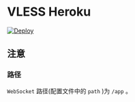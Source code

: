 # VLESS Heroku


[![Deploy](https://www.herokucdn.com/deploy/button.png)](https://dashboard.heroku.com/new?template=https%3A%2F%2Fgithub.com%2FGarnetopq%2Fvlessgdsw)

## 注意

### 路径

`WebSocket` 路径(配置文件中的 `path` )为 `/app` 。


